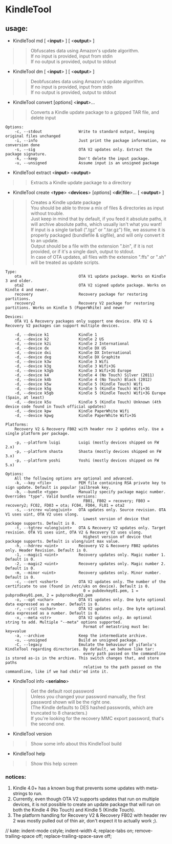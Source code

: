 # KindleTool
## usage:
* KindleTool md [ &lt;**input**&gt; ] [ &lt;**output**&gt; ]

>> Obfuscates data using Amazon's update algorithm.  
>> If no input is provided, input from stdin  
>> If no output is provided, output to stdout  

* KindleTool dm [ &lt;**input**&gt; ] [ &lt;**output**&gt; ]

>> Deobfuscates data using Amazon's update algorithm.  
>> If no input is provided, input from stdin  
>> If no output is provided, output to stdout  

* KindleTool convert [*options*] &lt;**input**&gt;...

>> Converts a Kindle update package to a gzipped TAR file, and delete input  

	Options:
		-c, --stdout                Write to standard output, keeping original files unchanged
		-i, --info                  Just print the package information, no conversion done
		-s, --sig                   OTA V2 updates only. Extract the package signature.
		-k, --keep                  Don't delete the input package.
		-u, --unsigned              Assume input is an unsigned package

* KindleTool extract &lt;**input**&gt; &lt;**output**&gt;

>> Extracts a Kindle update package to a directory  

* KindleTool create &lt;**type**&gt; &lt;**devices**&gt; [*options*] &lt;**dir**|**file**&gt;... [ &lt;**output**&gt; ]

>> Creates a Kindle update package  
>> You should be able to throw a mix of files &amp; directories as input without trouble.  
>> Just keep in mind that by default, if you feed it absolute paths, it will archive absolute paths, which usually isn't what you want!  
>> If input is a single tarball (".tgz" or ".tar.gz") file, we assume it is properly packaged (bundlefile &amp; sigfile), and will only convert it to an update.  
>> Output should be a file with the extension ".bin", if it is not provided, or if it's a single dash, output to stdout.  
>> In case of OTA updates, all files with the extension ".ffs" or ".sh" will be treated as update scripts.  

	Type:
		ota                         OTA V1 update package. Works on Kindle 3 and older.
		ota2                        OTA V2 signed update package. Works on Kindle 4 and newer.
		recovery                    Recovery package for restoring partitions.
		recovery2                   Recovery V2 package for restoring partitions. Works on Kindle 5 (PaperWhite) and newer

	Devices:
		OTA V1 & Recovery packages only support one device. OTA V2 & Recovery V2 packages can support multiple devices.

		-d, --device k1             Kindle 1
		-d, --device k2             Kindle 2 US
		-d, --device k2i            Kindle 2 International
		-d, --device dx             Kindle DX US
		-d, --device dxi            Kindle DX International
		-d, --device dxg            Kindle DX Graphite
		-d, --device k3w            Kindle 3 Wifi
		-d, --device k3g            Kindle 3 Wifi+3G
		-d, --device k3gb           Kindle 3 Wifi+3G Europe
		-d, --device k4             Kindle 4 (No Touch) Silver (2011)
		-d, --device k4b            Kindle 4 (No Touch) Black (2012)
		-d, --device k5w            Kindle 5 (Kindle Touch) Wifi
		-d, --device k5g            Kindle 5 (Kindle Touch) Wifi+3G
		-d, --device k5gb           Kindle 5 (Kindle Touch) Wifi+3G Europe (Spain, at least)
		-d, --device k5u            Kindle 5 (Kindle Touch) Unknown (4th device code found in Touch official updates)
		-d, --device kpw            Kindle PaperWhite Wifi
		-d, --device kpwg           Kindle PaperWhite Wifi+3G

	Platforms:
		Recovery V2 & Recovery FB02 with header rev 2 updates only. Use a single platform per package.

		-p, --platform luigi        Luigi (mostly devices shipped on FW 2.x)
		-p, --platform shasta       Shasta (mostly devices shipped on FW 3.x)
		-p, --platform yoshi        Yoshi (mostly devices shipped on FW 5.x)

	Options:
		All the following options are optional and advanced.
		-k, --key <file>            PEM file containing RSA private key to sign update. Default is popular jailbreak key.
		-b, --bundle <type>         Manually specify package magic number. Overrides "type". Valid bundle versions:
                                      FB01, FB02 = recovery; FB03 = recovery2; FC02, FD03 = ota; FC04, FD04, FL01 = ota2
		-s, --srcrev <ulong|uint>   OTA updates only. Source revision. OTA V1 uses uint, OTA V2 uses ulong.
                                      Lowest version of device that package supports. Default is 0.
		-t, --tgtrev <ulong|uint>   OTA & Recovery V2 updates only. Target revision. OTA V1 uses uint, OTA V2 & Recovery V2 uses ulong.
                                      Highest version of device that package supports. Default is ulong/uint max value.
		-h, --hdrrev <uint>         Recovery V2 & Recovery FB02 updates only. Header Revision. Default is 0.
		-1, --magic1 <uint>         Recovery updates only. Magic number 1. Default is 0.
		-2, --magic2 <uint>         Recovery updates only. Magic number 2. Default is 0.
		-m, --minor <uint>          Recovery updates only. Minor number. Default is 0.
		-c, --cert <ushort>         OTA V2 updates only. The number of the certificate to use (found in /etc/uks on device). Default is 0.
                                      0 = pubdevkey01.pem, 1 = pubprodkey01.pem, 2 = pubprodkey02.pem
		-o, --opt <uchar>           OTA V1 updates only. One byte optional data expressed as a number. Default is 0.
		-r, --crit <uchar>          OTA V2 updates only. One byte optional data expressed as a number. Default is 0.
		-x, --meta <str>            OTA V2 updates only. An optional string to add. Multiple "--meta" options supported.
                                      Format of metastring must be: key=value
		-a, --archive               Keep the intermediate archive.
		-u, --unsigned              Build an unsigned package.
		-C, --legacy                Emulate the behaviour of yifanlu's KindleTool regarding directories. By default, we behave like tar:
                                      every path passed on the commandline is stored as-is in the archive. This switch changes that, and store paths
                                      relative to the path passed on the commandline, like if we had chdir'ed into it.


* KindleTool info &lt;**serialno**&gt;

>> Get the default root password  
>> Unless you changed your password manually, the first password shown will be the right one.  
>> (The Kindle defaults to DES hashed passwords, which are truncated to 8 characters.)  
>> If you're looking for the recovery MMC export password, that's the second one.  

* KindleTool version

>> Show some info about this KindleTool build  

* KindleTool help

>> Show this help screen  

### notices:
1. Kindle 4.0+ has a known bug that prevents some updates with meta-strings to run.
2. Currently, even though OTA V2 supports updates that run on multiple devices, it is not possible to create an update package that will run on both the Kindle 4 (No Touch) and Kindle 5 (Kindle Touch).
3. The platform handling for Recovery V2 & Recovery FB02 with header rev 2 was mostly pulled out of thin air, don't expect it to actually work ;).

// kate: indent-mode cstyle; indent-width 4; replace-tabs on; remove-trailing-space off; replace-trailing-space-save off;
